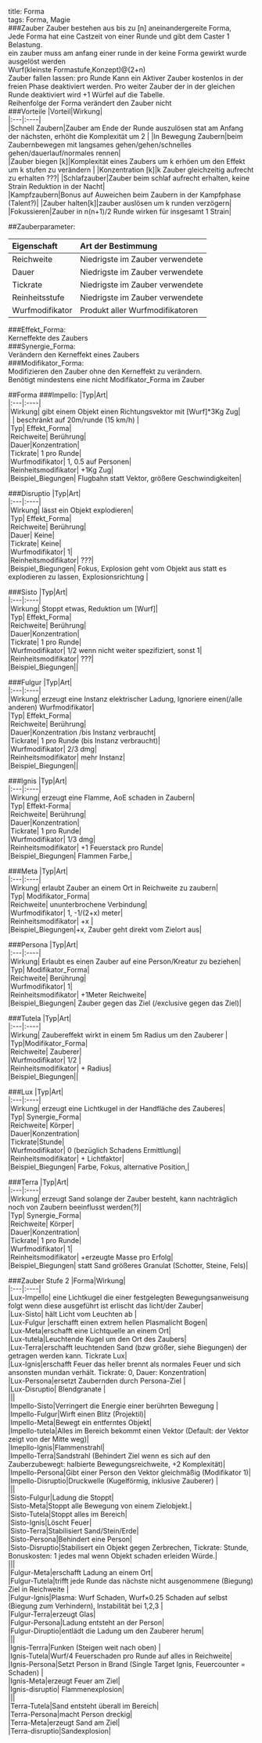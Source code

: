 title: Forma  
tags: Forma, Magie  
###ZauberZauber bestehen aus bis zu [n] aneinandergereite Forma,  Jede Forma hat eine Castzeit von einer Runde und gibt dem Caster 1 Belastung.  ein zauber muss am anfang einer runde in der keine Forma gewirkt wurde ausgelöst werden  Wurf(kleinste Formastufe,Konzept)@(2+n)  Zauber fallen lassen: pro Runde Kann ein Aktiver Zauber kostenlos in der freien Phase deaktiviert werden. Pro weiter Zauber der in der gleichen Runde deaktiviert wird +1 Würfel auf die Tabelle.  Reihenfolge der Forma verändert den Zauber nicht   ###Vorteile|Vorteil|Wirkung|  |:---|:----|  |Schnell Zaubern|Zauber am Ende der Runde auszulösen stat am Anfang der nächsten, erhöht die Komplexität um 2 ||In Bewegung Zaubern|beim Zaubernbewegen mit langsames gehen/gehen/schnelles gehen/dauerlauf/normales rennen|  |Zauber biegen [k]|Komplexität eines Zaubers um k erhöen um den Effekt um k stufen zu verändern ||Konzentration [k]|k Zauber gleichzeitig aufrecht zu erhalten ???||Schlafzauber|Zauber beim schlaf aufrecht erhalten, keine Strain Reduktion in der Nacht|  |Kampfzaubern|Bonus auf Auweichen beim Zaubern in der Kampfphase (Talent?)||Zauber halten[k]|zauber auslösen um k runden verzögern| |Fokussieren|Zauber in n(n+1)/2 Runde wirken für insgesamt 1 Strain|    ##Zauberparameter:  |Eigenschaft|Art der Bestimmung|  |:---|:----|  |Reichweite| Niedrigste im Zauber verwendete|  |Dauer| Niedrigste im Zauber verwendete|  |Tickrate| Niedrigste im Zauber verwendete|  |Reinheitsstufe| Niedrigste im Zauber verwendete|  |Wurfmodifikator| Produkt aller Wurfmodifikatoren|  ###Effekt_Forma:  Kerneffekte des Zaubers  ###Synergie_Forma:  Verändern den Kerneffekt eines Zaubers  ###Modifikator_Forma:    Modifizieren den Zauber ohne den Kerneffekt zu verändern.     Benötigt mindestens eine nicht Modifikator_Forma im Zauber    ##Forma###Impello:|Typ|Art|  |:---|:----|  |Wirkung| gibt einem Objekt einen Richtungsvektor mit [Wurf]*3Kg Zug|  | | beschränkt auf 20m/runde (15 km/h) |  |Typ| Effekt_Forma|  |Reichweite| Berührung|  |Dauer|Konzentration|  |Tickrate| 1 pro Runde|  |Wurfmodifikator| 1, 0.5 auf Personen|  |Reinheitsmodifikator| +1Kg Zug|  |Beispiel_Biegungen| Flugbahn statt Vektor, größere Geschwindigkeiten|  ###Disruptio|Typ|Art|  |:---|:----|  |Wirkung|  lässt ein Objekt explodieren|  |Typ| Effekt_Forma|  |Reichweite| Berührung|  |Dauer| Keine|  |Tickrate| Keine|  |Wurfmodifikator| 1|  |Reinheitsmodifikator| ???|  |Beispiel_Biegungen| Fokus, Explosion geht vom Objekt aus statt es explodieren zu lassen, Explosionsrichtung |  ###Sisto|Typ|Art|  |:---|:----|  |Wirkung| Stoppt etwas, Reduktion um [Wurf]|  |Typ| Effekt_Forma|  |Reichweite| Berührung|  |Dauer|Konzentration|  |Tickrate| 1 pro Runde|  |Wurfmodifikator| 1/2 wenn nicht weiter spezifiziert, sonst 1|  |Reinheitsmodifikator| ???|  |Beispiel_Biegungen||     ###Fulgur|Typ|Art|  |:---|:----|  |Wirkung|  erzeugt eine Instanz elektrischer Ladung, Ignoriere einen(/alle anderen) Wurfmodifikator|  |Typ| Effekt_Forma|  |Reichweite| Berührung|  |Dauer|Konzentration /bis Instanz verbraucht|  |Tickrate| 1 pro Runde (bis Instanz verbraucht)|  |Wurfmodifikator| 2/3 dmg|  |Reinheitsmodifikator|  mehr Instanz|  |Beispiel_Biegungen||     ###Ignis|Typ|Art|  |:---|:----|  |Wirkung|  erzeugt eine Flamme, AoE schaden in Zaubern|  |Typ| Effekt-Forma|  |Reichweite| Berührung|  |Dauer|Konzentration|  |Tickrate| 1 pro Runde|  |Wurfmodifikator| 1/3 dmg|  |Reinheitsmodifikator|  +1 Feuerstack pro Runde|  |Beispiel_Biegungen| Flammen Farbe,|        ###Meta|Typ|Art|  |:---|:----|  |Wirkung| erlaubt Zauber an einem Ort in Reichweite zu zaubern|  |Typ| Modifikator_Forma|  |Reichweite| ununterbrochene Verbindung|  |Wurfmodifikator| 1, -1/(2+x) meter|  |Reinheitsmodifikator| +x |  |Beispiel_Biegungen|+x, Zauber geht direkt vom Zielort aus|    ###Persona|Typ|Art|  |:---|:----|  |Wirkung|  Erlaubt es einen Zauber auf eine Person/Kreatur zu beziehen|  |Typ| Modifikator_Forma|  |Reichweite| Berührung|  |Wurfmodifikator| 1|  |Reinheitsmodifikator|  +1Meter Reichweite|  |Beispiel_Biegungen| Zauber gegen das Ziel (/exclusive gegen das Ziel)|    ###Tutela|Typ|Art|  |:---|:----|  |Wirkung|  Zaubereffekt wirkt in einem 5m Radius um den Zauberer  ||Typ|Modifikator_Forma|  |Reichweite| Zauberer|  |Wurfmodifikator| 1/2 |  |Reinheitsmodifikator| + Radius|  |Beispiel_Biegungen||   ###Lux|Typ|Art|  |:---|:----|  |Wirkung|  erzeugt eine Lichtkugel in der Handfläche des Zauberes|  |Typ| Synergie_Forma|  |Reichweite| Körper|  |Dauer|Konzentration|  |Tickrate|Stunde|  |Wurfmodifikator| 0 (bezüglich Schadens Ermittlung)|  |Reinheitsmodifikator|  + Lichtfaktor|  |Beispiel_Biegungen| Farbe, Fokus, alternative Position,|     ###Terra|Typ|Art|  |:---|:----|  |Wirkung|  erzeugt Sand solange der Zauber besteht, kann nachträglich noch von Zaubern beeinflusst werden(?)|  |Typ| Synergie_Forma|  |Reichweite| Körper|  |Dauer|Konzentration|  |Tickrate| 1 pro Runde|  |Wurfmodifikator| 1|  |Reinheitsmodifikator| +erzeugte Masse pro Erfolg|  |Beispiel_Biegungen| statt Sand größeres Granulat (Schotter, Steine, Fels)|    ###Zauber Stufe 2|Forma|Wirkung|  |:---|:----|     |Lux-Impello| eine Lichtkugel die einer festgelegten Bewegungsanweisung folgt wenn diese ausgeführt ist erlischt das licht/der Zauber|  |Lux-Sisto| hält Licht vom Leuchten ab |  |Lux-Fulgur |erschafft einen extrem hellen Plasmalicht Bogen|  |Lux-Meta|erschafft eine Lichtquelle an einem Ort|  |Lux-tutela|Leuchtende Kugel um den Ort des Zaubers|  |Lux-Terra|erschafft leuchtenden Sand (bzw größer, siehe Biegungen) der getragen werden kann. Tickrate Lux|  |Lux-Ignis|erschafft Feuer das heller brennt als normales Feuer und sich ansonsten mundan verhält. Tickrate: 0, Dauer: Konzentration|  |Lux-Persona|ersetzt Zaubernden durch Persona-Ziel |  |Lux-Disruptio|	Blendgranate |  |||  |Impello-Sisto|Verringert die Energie einer berührten Bewegung |  |Impello-Fulgur|Wirft einen Blitz (Projektil)|  |Impello-Meta|Bewegt ein entferntes Objekt|  |Impello-tutela|Alles im Bereich bekommt einen Vektor (Default: der Vektor zeigt von der Mitte weg)|  |Imepllo-Ignis|Flammenstrahl|  |Impello-Terra|Sandstrahl (Behindert Ziel wenn es sich auf den Zauberzubewegt: halbierte Bewegungsreichweite, +2 Komplexität)|  |Impello-Persona|Gibt einer Person den Vektor gleichmäßig (Modifikator 1)|  |Impello-Disruptio|Druckwelle (Kugelförmig, inklusive Zauberer) |  |||  |Sisto-Fulgur|Ladung die Stoppt|   |Sisto-Meta|Stoppt alle Bewegung von einem Zielobjekt.|  |Sisto-Tutela|Stoppt alles im Bereich|  |Sisto-Ignis|Löscht Feuer|  |Sisto-Terra|Stabilisiert Sand/Stein/Erde|  |Sisto-Persona|Behindert eine Person|  |Sisto-Disruptio|Stabilisert ein Objekt gegen Zerbrechen, Tickrate: Stunde, Bonuskosten: 1 jedes mal wenn Objekt schaden erleiden Würde.|  |||  |Fulgur-Meta|erschafft Ladung an einem Ort|  |Fulgur-Tutela|trifft jede Runde das nächste nicht ausgenommene (Biegung) Ziel in Reichweite |  |Fulgur-Ignis|Plasma: Wurf Schaden, Wurf&times;0.25 Schaden auf selbst (Biegung zum Verhindern), Instabilität bei 1,2,3 |  |Fulgur-Terra|erzeugt Glas|  |Fulgur-Persona|Ladung entsteht an der Person|  |Fulgur-Diruptio|entlädt die Ladung um den Zauberer herum|  |||  |Ignis-Terrra|Funken (Steigen weit nach oben) |  |Ignis-Tutela|Wurf/4 Feuerschaden pro Runde auf alles in Reichweite|  |Ignis-Persona|Setzt Person in Brand (Single Target Ignis, Feuercounter = Schaden) |  |Ignis-Meta|erzeugt Feuer am Ziel|  |Ignis-disruptio| Flammenexplosion|  |||  |Terra-Tutela|Sand entsteht überall im Bereich|  |Terra-Persona|macht Person dreckig|  |Terra-Meta|erzeugt Sand am Ziel|  |Terra-disruptio|Sandexplosion|  